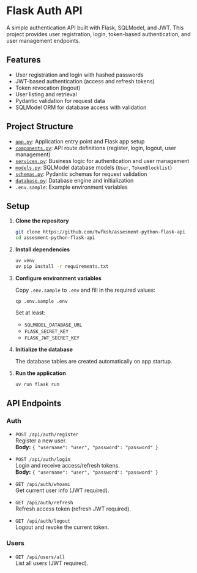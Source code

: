 # Flask Auth API

A simple authentication API built with Flask, SQLModel, and JWT. This project provides user registration, login, token-based authentication, and user management endpoints.

## Features

- User registration and login with hashed passwords
- JWT-based authentication (access and refresh tokens)
- Token revocation (logout)
- User listing and retrieval
- Pydantic validation for request data
- SQLModel ORM for database access with validation

## Project Structure

- [`app.py`](app.py): Application entry point and Flask app setup
- [`components.py`](components.py): API route definitions (register, login, logout, user management)
- [`services.py`](services.py): Business logic for authentication and user management
- [`models.py`](models.py): SQLModel database models (`User`, `TokenBlocklist`)
- [`schemas.py`](schemas.py): Pydantic schemas for request validation
- [`database.py`](database.py): Database engine and initialization
- `.env.sample`: Example environment variables

## Setup

1. **Clone the repository**
    ```sh
    git clone https://github.com/twfksh/assesment-python-flask-api
    cd assesment-python-flask-api
    ```

2. **Install dependencies**

   ```sh
   uv venv
   uv pip install -r requirements.txt
   ```

3. **Configure environment variables**

   Copy `.env.sample` to `.env` and fill in the required values:

   ```
   cp .env.sample .env
   ```

   Set at least:
   - `SQLMODEL_DATABASE_URL`
   - `FLASK_SECRET_KEY`
   - `FLASK_JWT_SECRET_KEY`

4. **Initialize the database**

   The database tables are created automatically on app startup.

5. **Run the application**

   ```sh
   uv run flask run
   ```

## API Endpoints

### Auth

- `POST /api/auth/register`  
  Register a new user.  
  **Body:** `{ "username": "user", "password": "password" }`

- `POST /api/auth/login`  
  Login and receive access/refresh tokens.  
  **Body:** `{ "username": "user", "password": "password" }`

- `GET /api/auth/whoami`  
  Get current user info (JWT required).

- `GET /api/auth/refresh`  
  Refresh access token (refresh JWT required).

- `GET /api/auth/logout`  
  Logout and revoke the current token.

### Users

- `GET /api/users/all`  
  List all users (JWT required).
